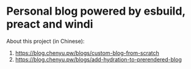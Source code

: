 # Personal blog powered by esbuild, preact and windi

About this project (in Chinese):

1. https://blog.chenyu.pw/blogs/custom-blog-from-scratch
2. https://blog.chenyu.pw/blogs/add-hydration-to-prerendered-blog
